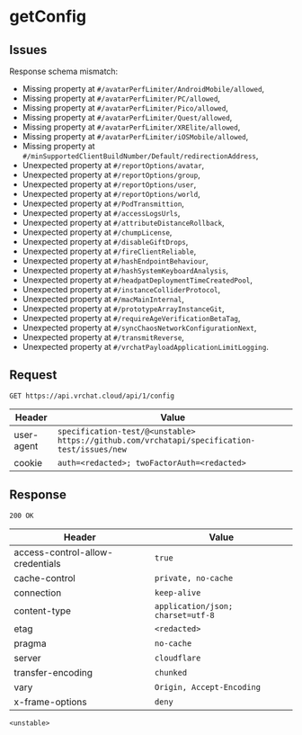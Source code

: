 # getConfig

## Issues
Response schema mismatch:
* Missing property at ``#/avatarPerfLimiter/AndroidMobile/allowed``,
* Missing property at ``#/avatarPerfLimiter/PC/allowed``,
* Missing property at ``#/avatarPerfLimiter/Pico/allowed``,
* Missing property at ``#/avatarPerfLimiter/Quest/allowed``,
* Missing property at ``#/avatarPerfLimiter/XRElite/allowed``,
* Missing property at ``#/avatarPerfLimiter/iOSMobile/allowed``,
* Missing property at ``#/minSupportedClientBuildNumber/Default/redirectionAddress``,
* Unexpected property at ``#/reportOptions/avatar``,
* Unexpected property at ``#/reportOptions/group``,
* Unexpected property at ``#/reportOptions/user``,
* Unexpected property at ``#/reportOptions/world``,
* Unexpected property at ``#/PodTransmittion``,
* Unexpected property at ``#/accessLogsUrls``,
* Unexpected property at ``#/attributeDistanceRollback``,
* Unexpected property at ``#/chumpLicense``,
* Unexpected property at ``#/disableGiftDrops``,
* Unexpected property at ``#/fireClientReliable``,
* Unexpected property at ``#/hashEndpointBehaviour``,
* Unexpected property at ``#/hashSystemKeyboardAnalysis``,
* Unexpected property at ``#/headpatDeploymentTimeCreatedPool``,
* Unexpected property at ``#/instanceColliderProtocol``,
* Unexpected property at ``#/macMainInternal``,
* Unexpected property at ``#/prototypeArrayInstanceGit``,
* Unexpected property at ``#/requireAgeVerificationBetaTag``,
* Unexpected property at ``#/syncChaosNetworkConfigurationNext``,
* Unexpected property at ``#/transmitReverse``,
* Unexpected property at ``#/vrchatPayloadApplicationLimitLogging``.
## Request
`GET https://api.vrchat.cloud/api/1/config`

| Header | Value |
| ------ | ----- |
| user-agent | `specification-test/@<unstable> https://github.com/vrchatapi/specification-test/issues/new` |
| cookie | `auth=<redacted>; twoFactorAuth=<redacted>` |


## Response
`200 OK`

| Header | Value |
| ------ | ----- |
| access-control-allow-credentials | `true` |
| cache-control | `private, no-cache` |
| connection | `keep-alive` |
| content-type | `application/json; charset=utf-8` |
| etag | `<redacted>` |
| pragma | `no-cache` |
| server | `cloudflare` |
| transfer-encoding | `chunked` |
| vary | `Origin, Accept-Encoding` |
| x-frame-options | `deny` |

```jsonc
<unstable>
```
